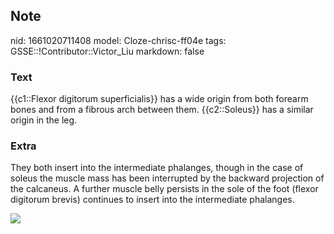 ## Note
nid: 1661020711408
model: Cloze-chrisc-ff04e
tags: GSSE::!Contributor::Victor_Liu
markdown: false

### Text
{{c1::Flexor digitorum superficialis}} has a wide origin from both forearm bones and from a fibrous arch between them. {{c2::Soleus}} has a similar origin in the leg.

### Extra
They both insert into the intermediate phalanges, though in the
case of soleus the muscle mass has been interrupted by the backward
projection of the calcaneus. A further muscle belly persists in the
sole of the foot (flexor digitorum brevis) continues to insert into
the intermediate phalanges.
<div><img src=
"paste-99ebb5e9d74fd020c7f88d33261b4e87318090fb.jpg"></div>
